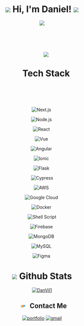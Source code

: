 <h1 align="center">
  <img src="https://media2.giphy.com/media/QssGEmpkyEOhBCb7e1/giphy.gif?cid=ecf05e47a0n3gi1bfqntqmob8g9aid1oyj2wr3ds3mg700bl&rid=giphy.gif" width ="25"> Hi, I'm Daniel! <img src="https://media2.giphy.com/media/QssGEmpkyEOhBCb7e1/giphy.gif?cid=ecf05e47a0n3gi1bfqntqmob8g9aid1oyj2wr3ds3mg700bl&rid=giphy.gif" width ="25">
</h1>

<p align="center">
  <a href="https://github.com/DenverCoder1/readme-typing-svg"><img src="https://readme-typing-svg.herokuapp.com?font=Time+New+Roman&color=F55442&size=25&center=true&vCenter=true&width=600&height=100&lines=Front-End+Developer,;DevOps+Specialist,;UX/UI+Designer"></a>
</p>

<div align="center">

  <h1>

    <img src="https://media0.giphy.com/media/v1.Y2lkPTc5MGI3NjExa2tqZm9zN3V5ajN4M3Q3cGx3djY5amM5bHFpOXVnMmptNjNhbndlZSZlcD12MV9pbnRlcm5hbF9naWZfYnlfaWQmY3Q9Zw/6UL3rqweR5Y2Jcrnqb/giphy.gif" width="35">

    <b>Tech Stack</b>

  </h1>



![Next.js](https://img.shields.io/badge/-Next.js-05122A?style=flat&logo=next.js)&nbsp;

![Node.js](https://img.shields.io/badge/-Node.js-05122A?style=flat&logo=node.js&logoColor=339933)&nbsp;

![React](https://img.shields.io/badge/-React-05122A?style=flat&logo=react)&nbsp;

![Vue](https://img.shields.io/badge/-Vue-05122A?style=flat&logo=vue.js)&nbsp;

![Angular](https://img.shields.io/badge/-Angular-05122A?style=flat&logo=angular)&nbsp;

![Ionic](https://img.shields.io/badge/-Ionic-05122A?style=flat&logo=ionic)&nbsp;

![Flask](https://img.shields.io/badge/-Flask-05122A?style=flat&logo=flask)&nbsp;

![Cypress](https://img.shields.io/badge/-Cypress-05122A?style=flat&logo=cypress)



![AWS](https://img.shields.io/badge/Amazon_AWS-05122A?style=flat&logo=amazon-aws)&nbsp;

![Google Cloud](https://img.shields.io/badge/Google%20Cloud-05122A?style=flat-square&logo=google-cloud)&nbsp;

![Docker](https://img.shields.io/badge/-Docker-05122A?style=flat&logo=docker)&nbsp;

![Shell Script](https://img.shields.io/badge/Shell_Script-05122A?style=flat&logo=gnu-bash&logoColor=white)



![Firebase](https://img.shields.io/badge/-Firebase-05122A?style=flat&logo=firebase&logoColor=FFCA28)&nbsp;

![MongoDB](https://img.shields.io/badge/-MongoDB-05122A?style=flat&logo=mongodb&logoColor=339933)&nbsp;

![MySQL](https://img.shields.io/badge/-MySQL-05122A?style=flat&logo=mysql&logoColor=4479A1)&nbsp;



![Figma](https://img.shields.io/badge/-Figma-05122A?style=flat&logo=figma)&nbsp;



</div>

<div align="center">
  <h1>
    <img src="https://media.giphy.com/media/iY8CRBdQXODJSCERIr/giphy.gif" width="35">
    <b>Github Stats</b>
  </h1>
</div>
<div align="center">
  <a href="https://github.com/DanVil1/">
    <img src="https://github-readme-stats.vercel.app/api/top-langs?username=DanVil1&show_icons=true&locale=en&layout=compact&line_height=20&title_color=ffffff&icon_color=F55442&text_color=ffffff&bg_color=161b22f2&hide=python" width="375" alt="DanVil1"/>
  </a>
</div>

<div align="center">

## <img src="https://github.com/0xAbdulKhalid/0xAbdulKhalid/raw/main/assets/mdImages/handshake.gif" width="35"> Contact Me 
[![portfolio](https://img.shields.io/badge/Portfolio-05122A?style=for-the-badge&logo=Google-chrome&logoColor=white)](https://daniel-villalobos.netlify.app/)
[![gmail](https://img.shields.io/badge/Gmail-D14836?style=for-the-badge&logo=Gmail&logoColor=white)](mailto:daniel.e.villalobos.f@gmail.com)

</div>

